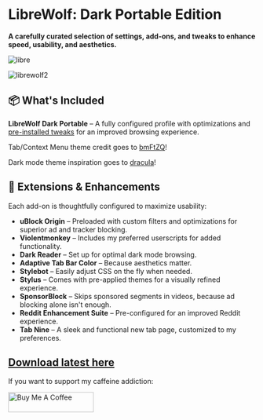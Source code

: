 # LibreWolf: Dark Portable Edition  
**A carefully curated selection of settings, add-ons, and tweaks to enhance speed, usability, and aesthetics.**  

![libre](https://github.com/user-attachments/assets/dfbe0260-5bfa-4432-b999-e112971f08e4)

![librewolf2](https://github.com/user-attachments/assets/53be4b98-94e5-44ab-a790-6aadfa1ac30b)

## 📦 What's Included  
**LibreWolf Dark Portable** – A fully configured profile with optimizations and [pre-installed tweaks](https://github.com/SysAdminDoc/LibreWolf_DarkPortable/blob/main/user.js) for an improved browsing experience.  

Tab/Context Menu theme credit goes to [bmFtZQ](https://github.com/bmFtZQ)!

Dark mode theme inspiration goes to [dracula](https://github.com/dracula/dracula-theme)!

## 🔧 Extensions & Enhancements  
Each add-on is thoughtfully configured to maximize usability:  

- **uBlock Origin** – Preloaded with custom filters and optimizations for superior ad and tracker blocking.  
- **Violentmonkey** – Includes my preferred userscripts for added functionality.  
- **Dark Reader** – Set up for optimal dark mode browsing.  
- **Adaptive Tab Bar Color** – Because aesthetics matter.  
- **Stylebot** – Easily adjust CSS on the fly when needed.  
- **Stylus** – Comes with pre-applied themes for a visually refined experience.  
- **SponsorBlock** – Skips sponsored segments in videos, because ad blocking alone isn't enough.  
- **Reddit Enhancement Suite** – Pre-configured for an improved Reddit experience.  
- **Tab Nine** – A sleek and functional new tab page, customized to my preferences.  

## [Download latest here](https://github.com/SysAdminDoc/LibreWolf_DarkPortable/releases/tag/v0.0.5)

If you want to support my caffeine addiction:

<a href="https://www.buymeacoffee.com/mattcreatingthings" target="_blank"><img src="https://cdn.buymeacoffee.com/buttons/default-orange.png" alt="Buy Me A Coffee" height="41" width="174"></a>

